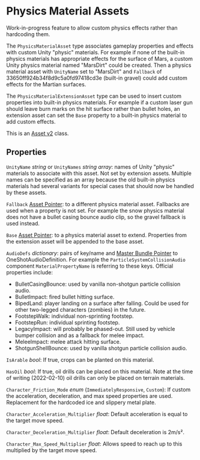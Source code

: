 Physics Material Assets
=======================

Work-in-progress feature to allow custom physics effects rather than hardcoding them.

The `PhysicsMaterialAsset` type associates gameplay properties and effects with custom Unity "physic" materials. For example if none of the built-in physics materials has appropriate effects for the surface of Mars, a custom Unity physics material named "MarsDirt" could be created. Then a physics material asset with `UnityName` set to "MarsDirt" and `Fallback` of 33650ff924b34f8d9c5a0fd97418cd3e (built-in gravel) could add custom effects for the Martian surfaces.

The `PhysicsMaterialExtensionAsset` type can be used to insert custom properties into built-in physics materials. For example if a custom laser gun should leave burn marks on the hit surface rather than bullet holes, an extension asset can set the `Base` property to a built-in physics material to add custom effects.

This is an [Asset v2](AssetsV2.md) class.

Properties
----------

`UnityName` *string* or `UnityNames` *string array*: names of Unity "physic" materials to associate with this asset. Not set by extension assets. Multiple names can be specified as an array because the old built-in physics materials had several variants for special cases that should now be handled by these assets.

`Fallback` [Asset Pointer](AssetPtr.md): to a different physics material asset. Fallbacks are used when a property is not set. For example the snow physics material does not have a bullet casing bounce audio clip, so the gravel fallback is used instead.

`Base` [Asset Pointer](AssetPtr.md): to a physics material asset to extend. Properties from the extension asset will be appended to the base asset.

`AudioDefs` *dictionary*: pairs of key/name and [Master Bundle Pointer](MasterBundlePtr.md) to OneShotAudioDefinition. For example the `ParticleSystemCollisionAudio` component `MaterialPropertyName` is referring to these keys. Official properties include:
- BulletCasingBounce: used by vanilla non-shotgun particle collision audio.
- BulletImpact: fired bullet hitting surface.
- BipedLand: player landing on a surface after falling. Could be used for other two-legged characters (zombies) in the future.
- FootstepWalk: individual non-sprinting footstep.
- FootstepRun: individual sprinting footstep.
- LegacyImpact: will probably be phased-out. Still used by vehicle bumper collision and as a fallback for melee impact.
- MeleeImpact: melee attack hitting surface.
- ShotgunShellBounce: used by vanilla shotgun particle collision audio.

`IsArable` *bool*: If true, crops can be planted on this material.

`HasOil` *bool*: If true, oil drills can be placed on this material. Note at the time of writing (2022-02-10) oil drills can only be placed on terrain materials.

`Character_Friction_Mode` *enum* (`ImmediatelyResponsive`, `Custom`): If custom the acceleration, deceleration, and max speed properties are used. Replacement for the hardcoded ice and slippery metal plate.

`Character_Acceleration_Multiplier` *float*: Default acceleration is equal to the target move speed.

`Character_Deceleration_Multiplier` *float*: Default deceleration is 2m/s².

`Character_Max_Speed_Multiplier` *float*: Allows speed to reach up to this multiplied by the target move speed.
